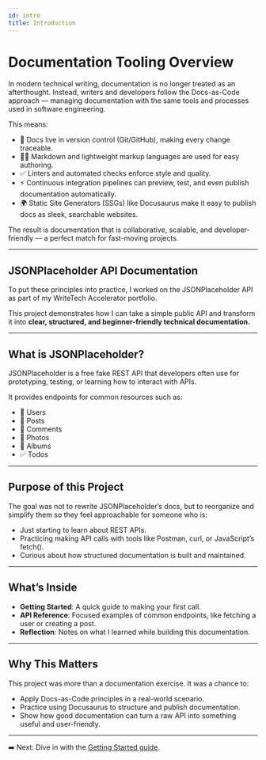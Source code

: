 ```yaml
---
id: intro
title: Introduction
---
```


# Documentation Tooling Overview
In modern technical writing, documentation is no longer treated as an afterthought. Instead, writers and developers follow the Docs-as-Code approach — managing documentation with the same tools and processes used in software engineering.

This means:
- 📂 Docs live in version control (Git/GitHub), making every change traceable.
- ✍🏽 Markdown and lightweight markup languages are used for easy authoring.
- ✅ Linters and automated checks enforce style and quality.
- ⚡ Continuous integration pipelines can preview, test, and even publish documentation automatically.
- 🌍 Static Site Generators (SSGs) like Docusaurus make it easy to publish docs as sleek, searchable websites.

The result is documentation that is collaborative, scalable, and developer-friendly — a perfect match for fast-moving projects.

---

## JSONPlaceholder API Documentation

To put these principles into practice, I worked on the JSONPlaceholder API as part of my WriteTech Accelerator portfolio.

This project demonstrates how I can take a simple public API and transform it into **clear, structured, and beginner-friendly technical documentation.**

---

## What is JSONPlaceholder?
JSONPlaceholder is a free fake REST API that developers often use for prototyping, testing, or learning how to interact with APIs.

It provides endpoints for common resources such as:
- 👤 Users
- 📝 Posts
- 💬 Comments
- 📸 Photos
- 📂 Albums
- ✅ Todos

---

## Purpose of this Project
The goal was not to rewrite JSONPlaceholder’s docs, but to reorganize and simplify them so they feel approachable for someone who is:

- Just starting to learn about REST APIs.
- Practicing making API calls with tools like Postman, curl, or JavaScript’s fetch().
- Curious about how structured documentation is built and maintained.
---

## What’s Inside
- **Getting Started**: A quick guide to making your first call.
- **API Reference**: Focused examples of common endpoints, like fetching a user or creating a post.
- **Reflection**: Notes on what I learned while building this documentation.
---

## Why This Matters

This project was more than a documentation exercise. It was a chance to:
- Apply Docs-as-Code principles in a real-world scenario.
- Practice using Docusaurus to structure and publish documentation.
- Show how good documentation can turn a raw API into something useful and user-friendly.
---

➡️ Next: Dive in with the [Getting Started guide](getting-started.md).